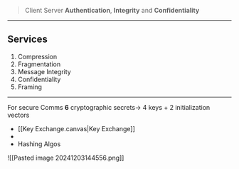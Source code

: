 >Client Server **Authentication**, **Integrity** and **Confidentiality**
---
## Services
1. Compression
2. Fragmentation
3. Message Integrity
4. Confidentiality
5. Framing
---
For secure Comms **6** cryptographic secrets-> 4 keys + 2 initialization vectors

- [[Key Exchange.canvas|Key Exchange]]
- 
- Hashing Algos

![[Pasted image 20241203144556.png]]